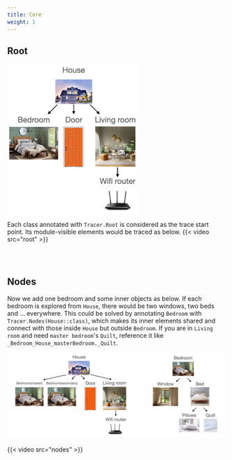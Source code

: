```yaml
---
title: Core
weight: 1
---
```


## Root
<img src=../../simpleHouse.png width=300/>

Each class annotated with `Tracer.Root` is considered as the trace start point. Its module-visible 
elements would be traced as below. 
{{< video src="root" >}}

<br><br>
## Nodes
Now we add one bedroom and some inner objects as below. If each bedroom is explored from `House`, 
there would be two windows, two beds and ... everywhere. This could be solved by annotating 
`Bedroom` with `Tracer.Nodes(House::class)`, which makes its inner elements shared and connect 
with those inside `House` but outside `Bedroom`. If you are in `Living room` and need 
`master bedroom`'s `Quilt`, reference it like `_Bedroom_House_masterBedroom._Quilt`.

<img src=../comprehensiveHouse.png />
<br><br>
{{< video src="nodes" >}}